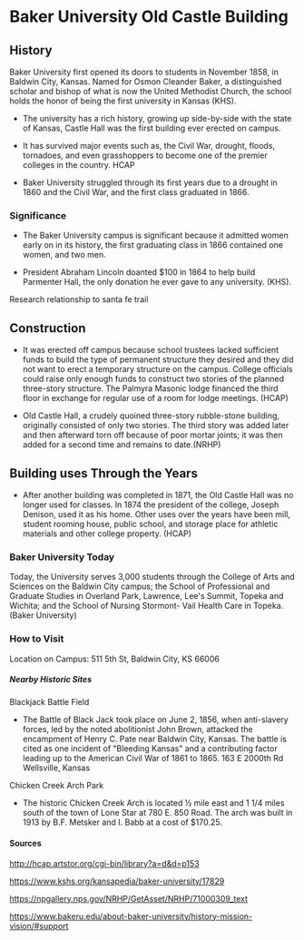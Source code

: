 # Baker University Old Castle Building 
## History 

Baker University first opened its doors to students in November 1858, in Baldwin City, Kansas. Named for Osmon Cleander Baker, a distinguished scholar and bishop of what is now the United Methodist Church, the school holds the honor of being the first university in Kansas (KHS).

* The university has a rich history, growing up side-by-side with the state of Kansas, Castle Hall was the first building ever erected on campus. 

* It has survived major events such as, the Civil War, drought, floods, tornadoes, and even grasshoppers to become one of the premier colleges in the country. HCAP 

* Baker University struggled through its first years due to a drought in 1860 and the Civil War, and the first class graduated in 1866.


### Significance 
 * The Baker University campus is significant because it admitted women early on in its history, the first graduating class in 1866 contained one women, and two men. 
 
 * President Abraham Lincoln doanted $100 in 1864 to help build Parmenter Hall, the only donation he ever gave to any university. (KHS).
 
 Research relationship to santa fe trail 
 
## Construction 
* It was erected off campus because school trustees lacked sufficient funds to build the type of permanent structure they desired and they did not want to erect a temporary structure on the campus. College officials could raise only enough funds to construct two stories of the planned three-story structure. The Palmyra Masonic lodge financed the third floor in exchange for regular use of a room for lodge meetings. (HCAP)

* Old Castle Hall, a crudely quoined three-story rubble-stone building, originally consisted of only two stories. The third story was added later and then afterward torn off because of poor mortar joints; it was then added for a second time and remains to date.(NRHP)

## Building uses Through the Years
 * After another building was completed in 1871, the Old Castle Hall was no longer used for classes. In 1874 the president of the college, Joseph Denison, used it as his home. Other uses over the years have been mill, student rooming house, public school, and storage place for athletic materials and other college property. (HCAP)


### Baker University Today 
Today, the University serves 3,000 students through the College of Arts and Sciences on the Baldwin City campus; the School of Professional and Graduate Studies in Overland Park, Lawrence, Lee's Summit, Topeka and Wichita; and the School of Nursing Stormont- Vail Health Care in Topeka. (Baker University)

### How to Visit 
Location on Campus: 511 5th St, Baldwin City, KS 66006

##### Nearby Historic Sites
Blackjack Battle Field 

 * The Battle of Black Jack took place on June 2, 1856, when anti-slavery forces, led by the noted abolitionist John Brown, attacked the encampment of Henry C. Pate near Baldwin City, Kansas. The battle is cited as one incident of "Bleeding Kansas" and a contributing factor leading up to the American Civil War of 1861 to 1865.
 163 E 2000th Rd
Wellsville, Kansas

Chicken Creek Arch Park
 * The historic Chicken Creek Arch is located ½ mile east and 1 1/4 miles south of the town of Lone Star at 780 E. 850 Road. The arch was built in 1913 by B.F. Metsker and I. Babb at a cost of $170.25. 

#### Sources 
http://hcap.artstor.org/cgi-bin/library?a=d&d=p153

https://www.kshs.org/kansapedia/baker-university/17829

https://npgallery.nps.gov/NRHP/GetAsset/NRHP/71000309_text

https://www.bakeru.edu/about-baker-university/history-mission-vision/#support

   
   
